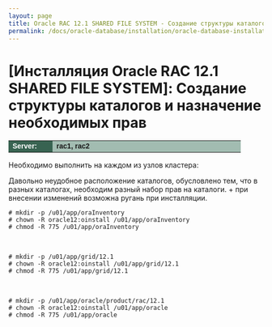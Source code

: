 ```yaml
---
layout: page
title: Oracle RAC 12.1 SHARED FILE SYSTEM - Создание структуры каталогов и назначение необходимых прав
permalink: /docs/oracle-database/installation/oracle-database-installation/distributed/rac/linux/6.7/oracle/12.1/iscsi-asm/create-folder-structure-and-user-permissions/
---
```



# [Инсталляция Oracle RAC 12.1 SHARED FILE SYSTEM]: Создание структуры каталогов и назначение необходимых прав



<table cellpadding="4" cellspacing="2" align="center" border="0" width="100%">
	<tr>
		<td style="color: rgb(255, 255, 255);" bgcolor="#386351" width="14%"><span style="font-family: Arial,Helvetica,sans-serif; font-size: 14px;"><strong>Server:</strong></span></td>
		<td height="20" bgcolor="#a2bcb1" width="60%"><span style="font-family: Arial,Helvetica,sans-serif; font-size: 14px;"><strong>rac1, rac2</strong></span></td>
	</tr>
</table>


Необходимо выполнить на каждом из узлов кластера:

Давольно неудобное расположение каталогов, обусловлено тем, что в разных каталогах, необходим
разный набор прав на каталоги. + при внесении изменений возможна ругань при инсталляции.


	# mkdir -p /u01/app/oraInventory
	# chown -R oracle12:oinstall /u01/app/oraInventory
	# chmod -R 775 /u01/app/oraInventory

<br/>

	# mkdir -p /u01/app/grid/12.1
	# chown -R oracle12:oinstall /u01/app/grid/12.1
	# chmod -R 775 /u01/app/grid/12.1

<br/>

	# mkdir -p /u01/app/oracle/product/rac/12.1
	# chown -R oracle12:oinstall /u01/app/oracle
	# chmod -R 775 /u01/app/oracle
